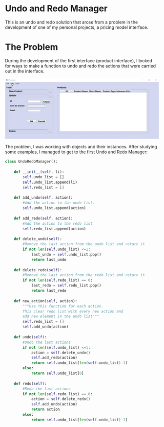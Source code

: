 # Undo and Redo Manager
 
This is an undo and redo solution that arose from a problem in the development of one of my personal projects, a pricing model interface.


# The Problem

During the development of the first interface (product interface), I looked for ways to make a function to undo and redo the actions that were carried out in the interface.

![Screen record Gif](https://github.com/rodoliva/Product_Interface/blob/master/Others/screenprodinf.gif)

The problem, I was working with objects and their instances. After studying some examples, I managed to get to the first Undo and Redo Manager:

```python
class UndoRedoManager():

    def __init__(self, li):
        self.undo_list = []
        self.undo_list.append(li)
        self.redo_list = []

    def add_undo(self, action):
        #Add the action to the undo list.
        self.undo_list.append(action)

    def add_redo(self, action):
        #Add the action to the redo list
        self.redo_list.append(action)

    def delete_undo(self):
        #Remove the last action from the undo list and return it
        if not len(self.undo_list) <=1:
            last_undo = self.undo_list.pop()
            return last_undo

    def delete_redo(self):
        #Remove the last action from the redo list and return it
        if not len(self.redo_list) == 0:
            last_redo = self.redo_list.pop()
            return last_redo

    def new_action(self, action):
        """Use this function for each action.
        This clear redo list with every new action and
        add new element in the undo list"""
        self.redo_list = []
        self.add_undo(action)

    def undo(self):
        #Undo the last actions
        if not len(self.undo_list) <=1:
            action = self.delete_undo()
            self.add_redo(action)
            return self.undo_list[len(self.undo_list)-1]
        else:
            return self.undo_list[0]

    def redo(self):
        #Redo the last actions
        if not len(self.redo_list) == 0:
            action = self.delete_redo()
            self.add_undo(action)
            return action
        else:
            return self.undo_list[len(self.undo_list)-1]
```
